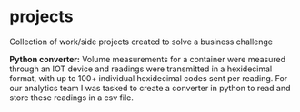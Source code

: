 # projects
Collection of work/side projects created to solve a business challenge


**Python converter:**
Volume measurements for a container were measured through an IOT device and readings were transmitted in a hexidecimal format, with up to 100+ individual hexidecimal codes sent per reading. For our analytics team I was tasked to create a converter in python to read and store these readings in a csv file.
